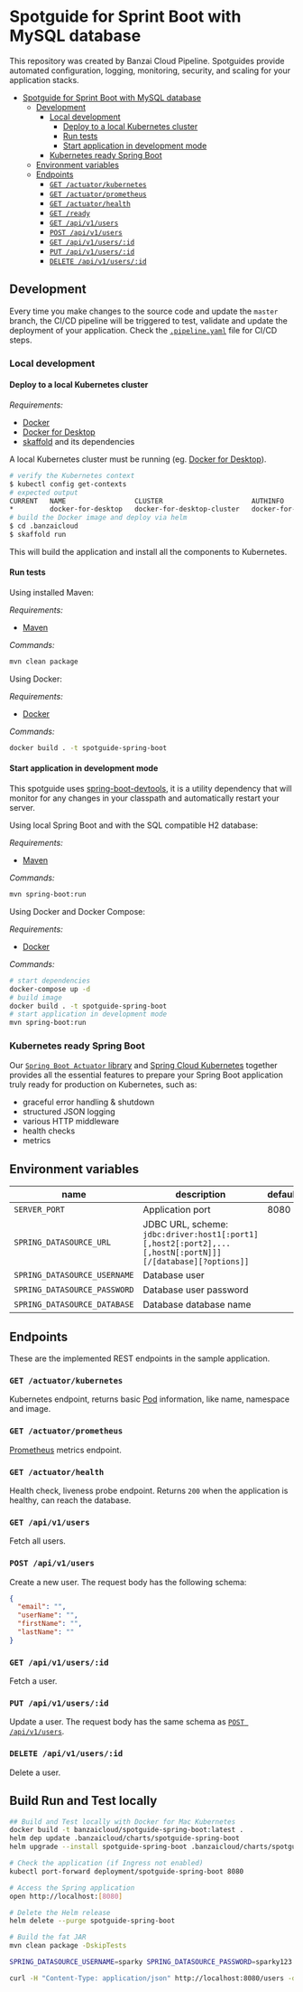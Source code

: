 # Spotguide for Sprint Boot with MySQL database

This repository was created by Banzai Cloud Pipeline. Spotguides provide automated configuration, logging, monitoring, security, and scaling for your application stacks.

<!-- TOC -->

- [Spotguide for Sprint Boot with MySQL database](#spotguide-for-spring-boot-with-mysql-database)
  - [Development](#development)
    - [Local development](#local-development)
      - [Deploy to a local Kubernetes cluster](#deploy-to-a-local-kubernetes-cluster)
      - [Run tests](#run-tests)
      - [Start application in development mode](#start-application-in-development-mode)
    - [Kubernetes ready Spring Boot](#kubernetes-ready-spring-boot)
  - [Environment variables](#environment-variables)
  - [Endpoints](#endpoints)
    - [`GET /actuator/kubernetes`](#get-actuatorkubernetes)
    - [`GET /actuator/prometheus`](#get-actuatorprometheus)
    - [`GET /actuator/health`](#get-actuatorhealth)
    - [`GET /ready`](#get-ready)
    - [`GET /api/v1/users`](#get-apiv1users)
    - [`POST /api/v1/users`](#post-apiv1users)
    - [`GET /api/v1/users/:id`](#get-apiv1usersid)
    - [`PUT /api/v1/users/:id`](#put-apiv1usersid)
    - [`DELETE /api/v1/users/:id`](#delete-apiv1usersid)

<!-- /TOC -->

## Development

Every time you make changes to the source code and update the `master` branch, the CI/CD pipeline will be triggered to test, validate and update the deployment of your application. Check the [`.pipeline.yaml`](.banzaicloud/pipeline.yaml) file for CI/CD steps.

### Local development

#### Deploy to a local Kubernetes cluster

_Requirements:_

- [Docker](https://www.docker.com/)
- [Docker for Desktop](https://www.docker.com/products/docker-desktop)
- [skaffold](https://github.com/GoogleContainerTools/skaffold) and its dependencies

A local Kubernetes cluster must be running (eg. [Docker for Desktop](https://www.docker.com/products/docker-desktop)).

```sh
# verify the Kubernetes context
$ kubectl config get-contexts
# expected output
CURRENT   NAME                 CLUSTER                      AUTHINFO             NAMESPACE
*         docker-for-desktop   docker-for-desktop-cluster   docker-for-desktop
# build the Docker image and deploy via helm
$ cd .banzaicloud
$ skaffold run
```

This will build the application and install all the components to Kubernetes.

#### Run tests

Using installed Maven:

_Requirements:_

- [Maven](https://maven.apache.org/)

_Commands:_

```sh
mvn clean package
```

Using Docker:

_Requirements:_

- [Docker](https://www.docker.com/)

_Commands:_

```sh
docker build . -t spotguide-spring-boot
```

#### Start application in development mode

This spotguide uses [spring-boot-devtools](https://docs.spring.io/spring-boot/docs/current/reference/html/using-boot-devtools.html), it is a utility dependency that will monitor for any changes in your classpath and automatically restart your server.

Using local Spring Boot and with the SQL compatible H2 database:

_Requirements:_

- [Maven](https://maven.apache.org/)

_Commands:_

```sh
mvn spring-boot:run
```

Using Docker and Docker Compose:

_Requirements:_

- [Docker](https://www.docker.com/)

_Commands:_

```sh
# start dependencies
docker-compose up -d
# build image
docker build . -t spotguide-spring-boot
# start application in development mode
mvn spring-boot:run
```

### Kubernetes ready Spring Boot

Our [`Spring Boot Actuator` library](https://docs.spring.io/spring-boot/docs/current/reference/htmlsingle/#production-ready) and [Spring Cloud Kubernetes](https://github.com/spring-cloud/spring-cloud-kubernetes) together provides all the essential features to prepare your Spring Boot application truly ready for production on Kubernetes, such as:

- graceful error handling & shutdown
- structured JSON logging
- various HTTP middleware
- health checks
- metrics

## Environment variables

| name                         | description                                                                                                                   | default     |
| ---------------------------- | ----------------------------------------------------------------------------------------------------------------------------- | ----------- |
| `SERVER_PORT`                | Application port                                                                                                              | 8080        |
| `SPRING_DATASOURCE_URL`      | JDBC URL, scheme: `jdbc:driver:host1[:port1][,host2[:port2],...[,hostN[:portN]]][/[database][?options]]`                      |             |
| `SPRING_DATASOURCE_USERNAME` | Database user                                                                                                                 |             |
| `SPRING_DATASOURCE_PASSWORD` | Database user password                                                                                                        |             |
| `SPRING_DATASOURCE_DATABASE` | Database database name                                                                                                        |             |

## Endpoints

These are the implemented REST endpoints in the sample application.

### `GET /actuator/kubernetes`

Kubernetes endpoint, returns basic [Pod](https://kubernetes.io/docs/concepts/workloads/pods/pod/) information, like name, namespace and image.

### `GET /actuator/prometheus`

[Prometheus](https://prometheus.io) metrics endpoint.

### `GET /actuator/health`

Health check, liveness probe endpoint. Returns `200` when the application is healthy, can reach the database.


### `GET /api/v1/users`

Fetch all users.

### `POST /api/v1/users`

Create a new user. The request body has the following schema:

```json
{
  "email": "",
  "userName": "",
  "firstName": "",
  "lastName": ""
}
```

### `GET /api/v1/users/:id`

Fetch a user.

### `PUT /api/v1/users/:id`

Update a user. The request body has the same schema as [`POST /api/v1/users`](#post-apiv1users).

### `DELETE /api/v1/users/:id`

Delete a user.

## Build Run and Test locally

```bash
## Build and Test locally with Docker for Mac Kubernetes
docker build -t banzaicloud/spotguide-spring-boot:latest .
helm dep update .banzaicloud/charts/spotguide-spring-boot
helm upgrade --install spotguide-spring-boot .banzaicloud/charts/spotguide-spring-boot --set ingress.enabled=true --set "ingress.hosts[0]=localhost" --set monitor.enabled=true --set pipeline-ingress.enabled=true

# Check the application (if Ingress not enabled)
kubectl port-forward deployment/spotguide-spring-boot 8080

# Access the Spring application
open http://localhost:[8080]
```

```bash
# Delete the Helm release
helm delete --purge spotguide-spring-boot
```

```bash
# Build the fat JAR
mvn clean package -DskipTests

SPRING_DATASOURCE_USERNAME=sparky SPRING_DATASOURCE_PASSWORD=sparky123 java -jar target/app.jar

curl -H "Content-Type: application/json" http://localhost:8080/users -d '{"userName":"john","email":"john@doe.com"}'
```
